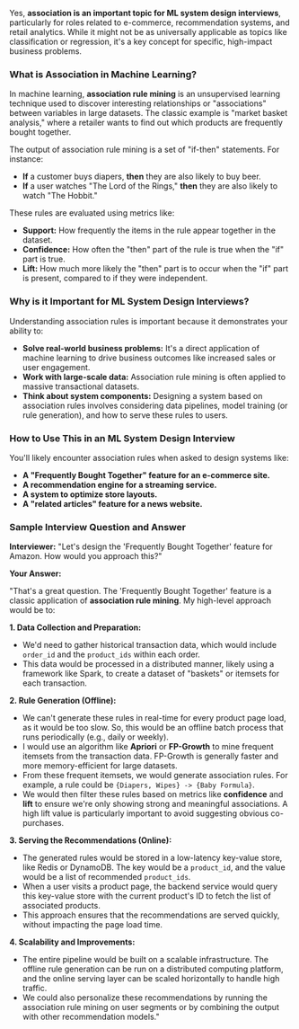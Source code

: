 Yes, **association is an important topic for ML system design interviews**, particularly for roles related to e-commerce, recommendation systems, and retail analytics. While it might not be as universally applicable as topics like classification or regression, it's a key concept for specific, high-impact business problems.

### What is Association in Machine Learning?

In machine learning, **association rule mining** is an unsupervised learning technique used to discover interesting relationships or "associations" between variables in large datasets. The classic example is "market basket analysis," where a retailer wants to find out which products are frequently bought together.

The output of association rule mining is a set of "if-then" statements. For instance:

* **If** a customer buys diapers, **then** they are also likely to buy beer.
* **If** a user watches "The Lord of the Rings," **then** they are also likely to watch "The Hobbit."

These rules are evaluated using metrics like:

* **Support:** How frequently the items in the rule appear together in the dataset.
* **Confidence:** How often the "then" part of the rule is true when the "if" part is true.
* **Lift:** How much more likely the "then" part is to occur when the "if" part is present, compared to if they were independent.

### Why is it Important for ML System Design Interviews?

Understanding association rules is important because it demonstrates your ability to:

* **Solve real-world business problems:** It's a direct application of machine learning to drive business outcomes like increased sales or user engagement.
* **Work with large-scale data:** Association rule mining is often applied to massive transactional datasets.
* **Think about system components:** Designing a system based on association rules involves considering data pipelines, model training (or rule generation), and how to serve these rules to users.

### How to Use This in an ML System Design Interview

You'll likely encounter association rules when asked to design systems like:

* **A "Frequently Bought Together" feature for an e-commerce site.**
* **A recommendation engine for a streaming service.**
* **A system to optimize store layouts.**
* **A "related articles" feature for a news website.**

### Sample Interview Question and Answer

**Interviewer:** "Let's design the 'Frequently Bought Together' feature for Amazon. How would you approach this?"

**Your Answer:**

"That's a great question. The 'Frequently Bought Together' feature is a classic application of **association rule mining**. My high-level approach would be to:

**1. Data Collection and Preparation:**
* We'd need to gather historical transaction data, which would include `order_id` and the `product_ids` within each order.
* This data would be processed in a distributed manner, likely using a framework like Spark, to create a dataset of "baskets" or itemsets for each transaction.

**2. Rule Generation (Offline):**
* We can't generate these rules in real-time for every product page load, as it would be too slow. So, this would be an offline batch process that runs periodically (e.g., daily or weekly).
* I would use an algorithm like **Apriori** or **FP-Growth** to mine frequent itemsets from the transaction data. FP-Growth is generally faster and more memory-efficient for large datasets.
* From these frequent itemsets, we would generate association rules. For example, a rule could be `{Diapers, Wipes} -> {Baby Formula}`.
* We would then filter these rules based on metrics like **confidence** and **lift** to ensure we're only showing strong and meaningful associations. A high lift value is particularly important to avoid suggesting obvious co-purchases.

**3. Serving the Recommendations (Online):**
* The generated rules would be stored in a low-latency key-value store, like Redis or DynamoDB. The key would be a `product_id`, and the value would be a list of recommended `product_ids`.
* When a user visits a product page, the backend service would query this key-value store with the current product's ID to fetch the list of associated products.
* This approach ensures that the recommendations are served quickly, without impacting the page load time.

**4. Scalability and Improvements:**
* The entire pipeline would be built on a scalable infrastructure. The offline rule generation can be run on a distributed computing platform, and the online serving layer can be scaled horizontally to handle high traffic.
* We could also personalize these recommendations by running the association rule mining on user segments or by combining the output with other recommendation models."
